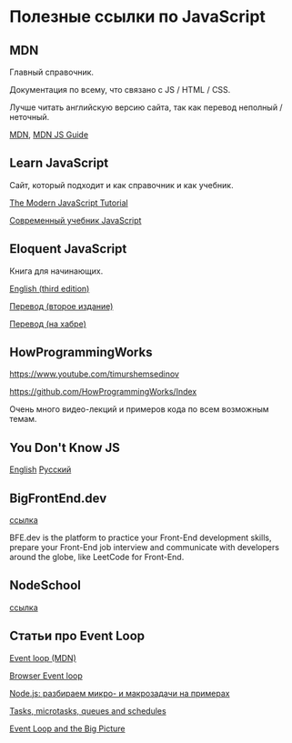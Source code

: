 # Полезные ссылки по JavaScript

## MDN

Главный справочник.

Документация по всему, что связано с JS / HTML / CSS.

Лучше читать английскую версию сайта, так как перевод неполный / неточный.

[MDN](https://developer.mozilla.org/en-US/),
[MDN JS Guide](https://developer.mozilla.org/en-US/docs/Web/JavaScript/Guide)

## Learn JavaScript

Сайт, который подходит и как справочник и как учебник.

[The Modern JavaScript Tutorial](https://javascript.info)

[Современный учебник JavaScript](https://learn.javascript.ru)

## Eloquent JavaScript

Книга для начинающих.

[English (third edition)](https://eloquentjavascript.net)

[Перевод (второе издание)](https://karmazzin.gitbooks.io/eloquentjavascript_ru)

[Перевод (на хабре)](https://habr.com/ru/post/240219/)

## HowProgrammingWorks

https://www.youtube.com/timurshemsedinov

https://github.com/HowProgrammingWorks/Index

Очень много видео-лекций и примеров кода по всем возможным темам.

## You Don't Know JS

[English](https://github.com/getify/You-Dont-Know-JS)
[Русский](https://github.com/devSchacht/You-Dont-Know-JS)

## BigFrontEnd.dev

[ссылка](https://bigfrontend.dev)

BFE.dev is the platform to
practice your Front-End development skills,
prepare your Front-End job interview and
communicate with developers around the globe,
like LeetCode for Front-End.

## NodeSchool

[ссылка](https://nodeschool.io)

## Статьи про Event Loop

[Event loop (MDN)](https://developer.mozilla.org/en-US/docs/Web/JavaScript/Event_loop)

[Browser Event loop](https://blog.xnim.me/event-loop-and-render-queue)

[Node.js: разбираем микро- и макрозадачи на примерах](https://highload.today/blogs/ovladej-nastoyashhej-siloj-v-node-js-razbiraem-mikro-i-makrozadachi-na-primerah)

[Tasks, microtasks, queues and schedules](https://jakearchibald.com/2015/tasks-microtasks-queues-and-schedules/)

[Event Loop and the Big Picture](https://blog.insiderattack.net/event-loop-and-the-big-picture-nodejs-event-loop-part-1-1cb67a182810)
